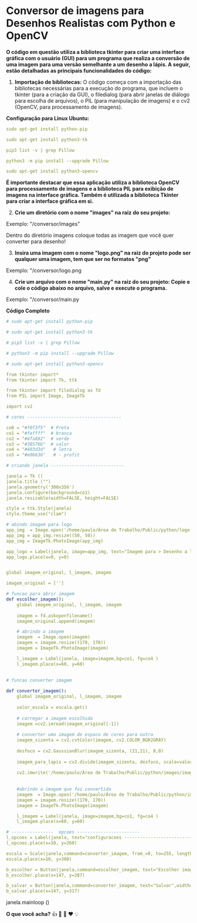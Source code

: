 # Conversor de imagens para Desenhos Realistas com Python e OpenCV

**O código em questão utiliza a biblioteca tkinter para criar uma interface gráfica com o usuário (GUI) para um programa que realiza a conversão de uma imagem para uma versão semelhante a um desenho a lápis. A seguir, estão detalhadas as principais funcionalidades do código:**

1. **Importação de bibliotecas:**
O código começa com a importação das bibliotecas necessárias para a execução do programa, que incluem o tkinter (para a criação da GUI), o filedialog (para abrir janelas de diálogo para escolha de arquivos), o PIL (para manipulação de imagens) e o cv2 (OpenCV, para processamento de imagens).

**Configuração para Linux Ubuntu:**

```yaml
sudo apt-get install python-pip
```
```yaml
sudo apt-get install python3-tk
```
```yaml
pip3 list -v | grep Pillow
```
```yaml
python3 -m pip install --upgrade Pillow
```
```yaml
sudo apt-get install python3-opencv
```
**É importante destacar que essa aplicação utiliza a biblioteca OpenCV para processamento de imagens e a biblioteca PIL para exibição de imagens na interface gráfica. Também é utilizada a biblioteca Tkinter para criar a interface gráfica em si.**

2. **Crie um diretório com o nome "images" na raiz do seu projeto:**

Exemplo: "/conversor/images"

Dentro do diretório imagens coloque todas as imagem que você quer converter para desenho!

3. **Insira uma imagem com o nome "logo.png" na raiz do projeto pode ser qualquer uma imagem, tem que ser no formatos "png"**

Exemplo: "/conversor/logo.png

4. **Crie um arquivo com o nome "main.py" na raiz do seu projeto: Copie e cole o código abaixo no arquivo, salve e execute o programa.**

Exemplo: "/conversor/main.py

**Código Completo**

```yaml
# sudo apt-get install python-pip

# sudo apt-get install python3-tk

# pip3 list -v | grep Pillow

# python3 -m pip install --upgrade Pillow

# sudo apt-get install python3-opencv

from tkinter import*
from tkinter import Tk, ttk

from tkinter import filedialog as fd
from PIL import Image, ImageTk

import cv2

# cores ------------------------------------

co0 = "#f0f3f5"  # Preta
co1 = "#feffff"  # branca
co2 = "#4fa882"  # verde
co3 = "#38576b"  # valor
co4 = "#403d3d"   # letra
co5 = "#e06636"   # - profit

# criando janela ----------------------------

janela = Tk ()
janela.title ("")
janela.geometry('300x356')
janela.configure(background=co1)
janela.resizable(width=FALSE, height=FALSE)

style = ttk.Style(janela)
style.theme_use("clam")

# abindo imagem para logo
app_img  = Image.open('/home/paulo/Área de Trabalho/Public/python/logo.png')
app_img = app_img.resize((50, 50))
app_img = ImageTk.PhotoImage(app_img)

app_logo = Label(janela, image=app_img, text="Imagem para > Desenho a lapis", width=300, compound=LEFT, relief=RAISED, anchor=NW, font=('System 15 bold'),bg=co1, fg=co4 )
app_logo.place(x=0, y=0)


global imagem_original, l_imagem, imagem

imagem_original = ['']

# funcao para abrir imagem
def escolher_imagem():
    global imagem_original, l_imagem, imagem
    
    imagem = fd.askopenfilename()
    imagem_original.append(imagem)

    # abrindo a imagem
    imagem  = Image.open(imagem)
    imagem = imagem.resize((170, 170))
    imagem = ImageTk.PhotoImage(imagem)

    l_imagem = Label(janela, image=imagem,bg=co1, fg=co4 )
    l_imagem.place(x=60, y=60)
    
    
# funcao converter imagem

def converter_imagem():
    global imagem_original, l_imagem, imagem
    
    valor_escala = escala.get()
    
    # carregar a imagem escolhida
    imagem =cv2.imread(imagem_original[-1]) 
    
    # converter uma imagem de espaco de cores para outra
    imagem_sizenta = cv2.cvtColor(imagem, cv2.COLOR_BGR2GRAY)
    
    desfoco = cv2.GaussianBlur(imagem_sizenta, (21,21), 0,0)
    
    imagem_para_lapis = cv2.divide(imagem_sizenta, desfoco, scale=valor_escala)
    
    cv2.imwrite('/home/paulo/Área de Trabalho/Public/python/images/imagem_convertida.png',imagem_para_lapis )
    
    
    #abrindo a imagem que foi convertida
    imagem  = Image.open('/home/paulo/Área de Trabalho/Public/python/images/imagem_convertida.png')
    imagem = imagem.resize((170, 170))
    imagem = ImageTk.PhotoImage(imagem)

    l_imagem = Label(janela, image=imagem,bg=co1, fg=co4 )
    l_imagem.place(x=60, y=60)

# ----------------  opcoes ------------------------
l_opcoes = Label(janela, text="configuracoes -------------------------------------------".upper(), anchor=NW, font=('Verdana 7 bold'),bg=co1, fg=co4 )
l_opcoes.place(x=10, y=260)

escala = Scale(janela,command=converter_imagem, from_=0, to=255, length=120, bg=co1, fg='red', orient=HORIZONTAL)
escala.place(x=10, y=300)

b_escolher = Button(janela,command=escolher_imagem, text="Escolher imagem",width=15, overrelief=RIDGE,  font=('ivy 10'),bg=co1, fg=co4 )
b_escolher.place(x=147, y=287)

b_salvar = Button(janela,command=converter_imagem, text="Salvar",width=15, overrelief=RIDGE,  font=('ivy 10'),bg=co2, fg=co1 )
b_salvar.place(x=147, y=317)
```
janela.mainloop ()

**O que você acha?** 👍 👏 🫶 ❤️ 💡

